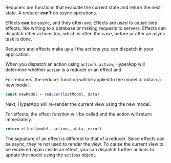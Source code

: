 Reducers are functions that evaluate the current state and return the next state. A reducer **can't** do async operations.

Effects **can** be async, and they often are. Effects are used to cause side effects, like writing to a database or making requests to servers. Effects can dispatch other actions too, which is often the case, before or after an async task is done.

Reducers and effects make up all the actions you can dispatch in your application.

When you dispatch an action using `actions.action`, HyperApp will determine whether `action` is a reducer or an effect and 

For reducers, the reducer function will be applied to the model to obtain a new model. 

```js
const newModel = reducer(lastModel, data)
```

Next, HyperApp will re-render the current view using the new model.

For effects, the effect function will be called and the action will return immediately. 

```js
return effect(model, actions, data, error)
```

The signature of an effect is different to that of a reducer. Since effects can be async, they're not used to render the view. To cause the current view to be rendered again inside an effect, you can dispatch further actions to update the model using the `actions` object.

